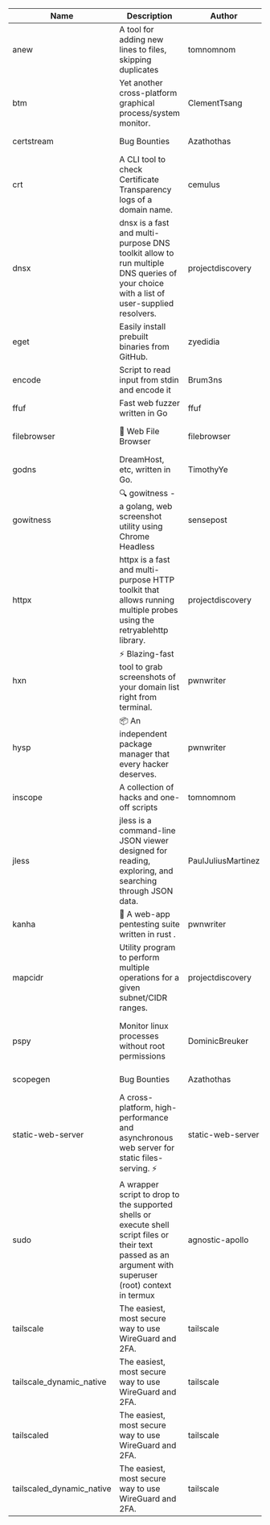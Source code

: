 | Name | Description | Author | Repository | Stars | Version | Updated | Size | SHA256SUM | B3SUM | Source | Language | License |
| ---- | ----------- | ------ | ---------- | ----- | ------- | ------- | ---- | --- | ------ | --------|-------- | ------- |
| anew | A tool for adding new lines to files, skipping duplicates | tomnomnom | [https://github.com/tomnomnom/anew](https://github.com/tomnomnom/anew) | 1147 | v0.1.1 | 2022-03-15T22:35:31Z | 1.48 MB | 48dab90e44070c2ab6129e9e27eae85b3da83e51d9e1f4079e9044d7e0ef2076 | d45236f07acbd491745918133d4b67fd2321b300527e53087ba98aa19b51d655 | https://bin.ajam.dev/arm64_v8a_Android/anew | Go | MIT License |
| btm | Yet another cross-platform graphical process/system monitor. | ClementTsang | [https://github.com/ClementTsang/bottom](https://github.com/ClementTsang/bottom) | 8342 | 0.9.6 | 2023-08-27T01:43:44Z | 3.25 MB | ed7a169d216c00a9f0b0f6afb1c4e9864cc39c434027168440dc1f8c7cac369a | 52dc0e8e0058bf2dbf1334e67ee6eb10f8d63f76d91af97bdc2049d4a4a59e86 | https://bin.ajam.dev/arm64_v8a_Android/btm | Rust | MIT License |
| certstream |  Bug Bounties | Azathothas | [https://github.com/Azathothas/Arsenal](https://github.com/Azathothas/Arsenal) | 14 | null |  | 4.76 MB | ac7f1b3b1f060a1144411563524ac2d6812a63546f7d65d09dc3a062e19abe56 | 99d09b4845ccff8c2467bc22d12b0a768e5318846cf69ee51b2a0c6394247161 | https://bin.ajam.dev/arm64_v8a_Android/certstream | Shell | null |
| crt | A CLI tool to check Certificate Transparency logs of a domain name. | cemulus | [https://github.com/cemulus/crt](https://github.com/cemulus/crt) | 64 | v0.1.0 | 2022-03-08T21:41:54Z | 4.85 MB | a8c1665b1bf992b9eb81be04955a7a941214c6f7d588d2fc0f40568464d959e8 | 8d55f741f1861c43c3d5fa5ccda4bd1aee601401281d7e4e333a496ad8edc8ca | https://bin.ajam.dev/arm64_v8a_Android/crt | Go | Apache License 2.0 |
| dnsx | dnsx is a fast and multi-purpose DNS toolkit allow to run multiple DNS queries of your choice with a list of user-supplied resolvers. | projectdiscovery | [https://github.com/projectdiscovery/dnsx](https://github.com/projectdiscovery/dnsx) | 1845 | v1.1.6 | 2023-11-11T19:20:44Z | 26.19 MB | 11fdd9dee8ec56a739eb56983dab13454630f19d8ab94f3b3aa8b5beaca8ec34 | bf30e3e434e0f9d0155abeeb4a50efb3635aa53104929a32906e6a034d87d135 | https://bin.ajam.dev/arm64_v8a_Android/dnsx | Go | MIT License |
| eget | Easily install prebuilt binaries from GitHub. | zyedidia | [https://github.com/zyedidia/eget](https://github.com/zyedidia/eget) | 683 | v1.3.3 | 2023-02-22T05:15:46Z | 6.8 MB | 39f5083d83b68f8b9a77b9e5b834e616849d7dd8dd2933c2a04a8a7bf0ce36b2 | 972bd1f38e4b86e0fa967c26c1ad6aca163c4d14f82cd560e0a2686f075e4fbe | https://bin.ajam.dev/arm64_v8a_Android/eget | Go | MIT License |
| encode | Script to read input from stdin and encode it | Brum3ns | [https://github.com/Brum3ns/encode](https://github.com/Brum3ns/encode) | 18 | null |  | 2.61 MB | 77b2bbc328807cc9837a41514af8f76443b98edb3b4b5e28c4ba94317e8cb3c9 | 84852137f2ae0132f04646aef7b9b841daf930769d311296a3991c239c24f273 | https://bin.ajam.dev/arm64_v8a_Android/encode | Go | MIT License |
| ffuf | Fast web fuzzer written in Go | ffuf | [https://github.com/ffuf/ffuf](https://github.com/ffuf/ffuf) | 10911 | v2.1.0 | 2023-09-16T12:23:19Z | 8.58 MB | d66d34c321d0e216f73baafcc00f62014025bdbc5e364a8cccc1e364fcd4843a | 4ab0ea7be02dffd1ee2d604d0ea8aa4cda06cefb9d29a5faa412705b1acab3bd | https://bin.ajam.dev/arm64_v8a_Android/ffuf | Go | MIT License |
| filebrowser | 📂 Web File Browser | filebrowser | [https://github.com/filebrowser/filebrowser](https://github.com/filebrowser/filebrowser) | 22526 | v2.27.0 | 2024-01-02T14:38:37Z | 13.94 MB | ee8337bdfa893ba1676c6837a2d921df01064fdf30a4d5e20e73831b333c2636 | befcfcf2083bb436215c69a466f641ac79498039d5243f39d8bdb739c669c4e3 | https://bin.ajam.dev/arm64_v8a_Android/filebrowser | Go | Apache License 2.0 |
| godns |  DreamHost, etc, written in Go. | TimothyYe | [https://github.com/TimothyYe/godns](https://github.com/TimothyYe/godns) | 1396 | v3.0.6 | 2024-01-25T15:49:38Z | 12.38 MB | 9c83927c4a2228b15485b7e30b21927b46ae0cfb922ecdfd3f2b39da7cc4b84b | c5f4dddb7e32138d2df475ce781ff35dc8c066c45af8ef8cdb760925110b490f | https://bin.ajam.dev/arm64_v8a_Android/godns | Go | Apache License 2.0 |
| gowitness | 🔍 gowitness - a golang, web screenshot utility using Chrome Headless | sensepost | [https://github.com/sensepost/gowitness](https://github.com/sensepost/gowitness) | 2561 | 2.5.1 | 2023-10-29T11:11:30Z | 27.22 MB | 3ff26ea9b3e5705fb6143ebfe2cfbfdfb461a019b92fc63e87ab4f7d15c3a94d | a22871a560f5e49f8ea1dde5e578d02ace0a24f08f09c2334215e73f2da80a4f | https://bin.ajam.dev/arm64_v8a_Android/gowitness | Go | GNU General Public License v3.0 |
| httpx | httpx is a fast and multi-purpose HTTP toolkit that allows running multiple probes using the retryablehttp library. | projectdiscovery | [https://github.com/projectdiscovery/httpx](https://github.com/projectdiscovery/httpx) | 6423 | v1.3.9 | 2024-01-24T11:17:45Z | 42.14 MB | 45cfefdbc43cb7869f313f100236da289fc6b7057ab8761f18b50adb99a2c6f2 | b1add9d59c17f6136e93eb2721111917b17e467f29fb2768b2ee2ee10159abb2 | https://bin.ajam.dev/arm64_v8a_Android/httpx | Go | MIT License |
| hxn | ⚡ Blazing-fast tool to grab screenshots of your domain list right from terminal. | pwnwriter | [https://github.com/pwnwriter/haylxon](https://github.com/pwnwriter/haylxon) | 354 | v0.1.10 | 2024-01-09T15:11:15Z | 6.23 MB | 3d3b297f066245bae589faa4dfef56cc4b048261e25da2a5f79e645dc94a0ca8 | d925a36645b7b18ffd8c70a39dfc0029780ca7f56a37918ad89a3eb739c5c8b6 | https://bin.ajam.dev/arm64_v8a_Android/hxn | Rust | MIT License |
| hysp | 📦 An independent package manager that every hacker deserves. | pwnwriter | [https://github.com/pwnwriter/hysp](https://github.com/pwnwriter/hysp) | 398 | v0.1.2 | 2023-12-13T15:03:18Z | 3.4 MB | 23f697644c2fbfdc3d95d7b1674d8728d1c8f2cf4db4a2b1e93786b9a980954a | 1da825cf3ed8a75879f699303a07a2a2be0ce7fa6d467d35422ea95599a2a28b | https://bin.ajam.dev/arm64_v8a_Android/hysp | Rust | MIT License |
| inscope | A collection of hacks and one-off scripts | tomnomnom | [https://github.com/tomnomnom/hacks](https://github.com/tomnomnom/hacks) | 1993 | null |  | 1.87 MB | e7028d44dd195890ce22b7d90ac6760eedcd09f95ad2fe38217e114f386a581c | 16739c3bbf9501a7b2b4b5a1aaff059e8ceb00ef7b6304ee7ef9ebdc79b73094 | https://bin.ajam.dev/arm64_v8a_Android/inscope | Go | null |
| jless | jless is a command-line JSON viewer designed for reading, exploring, and searching through JSON data. | PaulJuliusMartinez | [https://github.com/PaulJuliusMartinez/jless](https://github.com/PaulJuliusMartinez/jless) | 4336 | v0.9.0 | 2023-07-17T02:51:34Z | 1.83 MB | f95b2c666fcc770a829cc241b7ad2631bc41258d8afd9a9a0f5115635279098a | e54b6f5027f01876c0d6cff993c6e75a0be33eec0242601e2b969536ee99a627 | https://bin.ajam.dev/arm64_v8a_Android/jless | Rust | MIT License |
| kanha | 🦚 A web-app pentesting suite written in rust . | pwnwriter | [https://github.com/pwnwriter/kanha](https://github.com/pwnwriter/kanha) | 239 | v-v0.1.2 | 2023-10-17T16:42:52Z | 2.91 MB | e98b78edc697919a405311f1b4b317ffe0b6a6917eca32effa3c998529e29e4f | 16f9c9f6e31758be0255755f8066c843702e7c8a92383919b8760a116bfb5aff | https://bin.ajam.dev/arm64_v8a_Android/kanha | Rust | MIT License |
| mapcidr | Utility program to perform multiple operations for a given subnet/CIDR ranges. | projectdiscovery | [https://github.com/projectdiscovery/mapcidr](https://github.com/projectdiscovery/mapcidr) | 888 | v1.1.16 | 2023-11-23T07:59:56Z | 23.4 MB | 2253fc22a5cc74bb361ddcf3de510537903b4d834a03d4c6cb522ce53783c25e | f1dfdd8c7ff389fd39fd5167dc9c7b3b2f898d21a2755324b73b84eb2cb3fd7c | https://bin.ajam.dev/arm64_v8a_Android/mapcidr | Go | MIT License |
| pspy | Monitor linux processes without root permissions | DominicBreuker | [https://github.com/DominicBreuker/pspy](https://github.com/DominicBreuker/pspy) | 4350 | v1.2.1 | 2023-01-17T21:10:08Z | 3.65 MB | ebba38a17bf04b0e079d41a56e1b84ca6331b60494dd066702d4d672bf76437d | 92cc13ee11ab38c826548e52e09d6ac77bde422d60022e91a749d5eac6c00e6b | https://bin.ajam.dev/arm64_v8a_Android/pspy | Go | GNU General Public License v3.0 |
| scopegen |  Bug Bounties | Azathothas | [https://github.com/Azathothas/Arsenal](https://github.com/Azathothas/Arsenal) | 14 | null |  | 1.61 MB | dc31877d4e96cd26b7bb13716bce77d04de322884bb2d2b6a6eecfe0d6f23257 | 8511dbf25759aa92a1ff825f92125da56fa4bcca6ca78f0f34401e9734481e41 | https://bin.ajam.dev/arm64_v8a_Android/scopegen | Shell | null |
| static-web-server | A cross-platform, high-performance and asynchronous web server for static files-serving. ⚡ | static-web-server | [https://github.com/static-web-server/static-web-server](https://github.com/static-web-server/static-web-server) | 1001 | v2.25.0 | 2024-01-23T00:03:19Z | 6.8 MB | c2f88a85c97bf9547466106633feee4c79378ee18624311b72798b235fff1237 | 10d6227ab1882bec3a376aaf5f63437a85ab1c915b5cfda7a7c55579ba8e6149 | https://bin.ajam.dev/arm64_v8a_Android/static-web-server | Rust | Apache License 2.0 |
| sudo | A wrapper script to drop to the supported shells or execute shell script files or their text passed as an argument with superuser (root) context in termux | agnostic-apollo | [https://github.com/agnostic-apollo/sudo](https://github.com/agnostic-apollo/sudo) | 65 | v0.2.0 | 2021-04-10T21:03:11Z | 250.38 kB | 9e56787b3ca489a9eb9e3a64f54944aa92c728d18576972ef7ef6bb10ca6462c | 261a7ec6cf5ed2fbc82f8128f2583eda7faeb8939b9e08143046f0b046e504ae | https://bin.ajam.dev/arm64_v8a_Android/sudo | Shell | MIT License |
| tailscale | The easiest, most secure way to use WireGuard and 2FA. | tailscale | [https://github.com/tailscale/tailscale](https://github.com/tailscale/tailscale) | 15217 | v1.58.2 | 2024-01-23T22:41:49Z | 10.92 MB | b4436d601a0a777d905590fcaf4eb55f45eb63a76e8459c513b0fa1d887b2a16 | ef80806ae45dd0d4f2bec4c59b202a4c9bd33e5c792b240a1a238c5e4364e1f1 | https://bin.ajam.dev/arm64_v8a_Android/tailscale | Go | BSD 3-Clause New or Revised License |
| tailscale_dynamic_native | The easiest, most secure way to use WireGuard and 2FA. | tailscale | [https://github.com/tailscale/tailscale](https://github.com/tailscale/tailscale) | 15217 | v1.58.2 | 2024-01-23T22:41:49Z | 11.28 MB | 567ca39480f07d2b020f5f5fbaf93d24821b3663934971918c06b17b2eebdc6a | 7eb8c7813e5f897c35ddb93a750b795d1435d70a5273f6b7dc1e91ba1d0c67c2 | https://bin.ajam.dev/arm64_v8a_Android/tailscale_dynamic_native | Go | BSD 3-Clause New or Revised License |
| tailscaled | The easiest, most secure way to use WireGuard and 2FA. | tailscale | [https://github.com/tailscale/tailscale](https://github.com/tailscale/tailscale) | 15217 | v1.58.2 | 2024-01-23T22:41:49Z | 20.48 MB | 5504897030b405888ef389c97a4079d2b3fa869f6ed97132d62c5229a6f126f9 | 08d5aab8a7e544017f5581a5850eb34c6286fc6eba67f60382ea5b70fc261afc | https://bin.ajam.dev/arm64_v8a_Android/tailscaled | Go | BSD 3-Clause New or Revised License |
| tailscaled_dynamic_native | The easiest, most secure way to use WireGuard and 2FA. | tailscale | [https://github.com/tailscale/tailscale](https://github.com/tailscale/tailscale) | 15217 | v1.58.2 | 2024-01-23T22:41:49Z | 21.67 MB | 5fc42fdb6963064f5c59096b469c714a28dab84450a3f20e393c3ea68a6a04bc | acff9383bf6944ef41a64fe741efb895787947d3d4dc94fce70dde15e873ea67 | https://bin.ajam.dev/arm64_v8a_Android/tailscaled_dynamic_native | Go | BSD 3-Clause New or Revised License |
